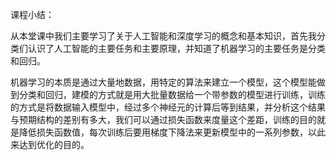 课程小结：

从本堂课中我们主要学习了关于人工智能和深度学习的概念和基本知识，首先我分类们认识了人工智能的主要任务和主要原理，并知道了机器学习的主要任务是分类和回归。

机器学习的本质是通过大量地数据，用特定的算法来建立一个模型，这个模型能做到分类和回归，建模的方式就是用大批量数据给一个带参数的模型进行训练，训练的方式是将数据输入模型中，经过多个神经元的计算后等到结果，并分析这个结果与预期结构的差别有多大，我们可以通过损失函数来度量这个差距，训练的目的就是降低损失函数值，每次训练后要用梯度下降法来更新模型中的一系列参数，以此来达到优化的目的。